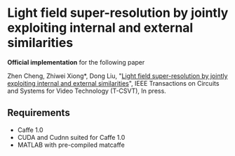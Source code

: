 # Light field super-resolution by jointly exploiting internal and external similarities

**Official implementation** for the following paper

Zhen Cheng, Zhiwei Xiong*, Dong Liu, "[Light field super-resolution by jointly exploiting internal and external similarities](https://ieeexplore.ieee.org/document/8733069)", IEEE Transactions on Circuits and Systems for Video Technology (T-CSVT), In press.

## Requirements
- Caffe 1.0
- CUDA and Cudnn suited for Caffe 1.0
- MATLAB with pre-compiled matcaffe